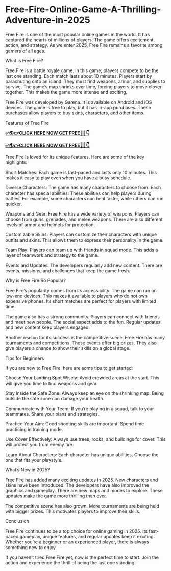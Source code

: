 # Free-Fire-Online-Game-A-Thrilling-Adventure-in-2025
Free Fire is one of the most popular online games in the world. It has captured the hearts of millions of players. The game offers excitement, action, and strategy. As we enter 2025, Free Fire remains a favorite among gamers of all ages.

What is Free Fire?

Free Fire is a battle royale game. In this game, players compete to be the last one standing. Each match lasts about 10 minutes. Players start by parachuting onto an island. They must find weapons, armor, and supplies to survive. The game’s map shrinks over time, forcing players to move closer together. This makes the game more intense and exciting.

Free Fire was developed by Garena. It is available on Android and iOS devices. The game is free to play, but it has in-app purchases. These purchases allow players to buy skins, characters, and other items.

Features of Free Fire

**[✅🌎👉CLICK HERE NOW GET FREE📌✅👇](https://mdshamiul.com/Best%20free%20fire/)**

**[✅🌎👉CLICK HERE NOW GET FREE📌✅👇](https://mdshamiul.com/Best%20free%20fire/)**

Free Fire is loved for its unique features. Here are some of the key highlights:

Short Matches: Each game is fast-paced and lasts only 10 minutes. This makes it easy to play even when you have a busy schedule.

Diverse Characters: The game has many characters to choose from. Each character has special abilities. These abilities can help players during battles. For example, some characters can heal faster, while others can run quicker.

Weapons and Gear: Free Fire has a wide variety of weapons. Players can choose from guns, grenades, and melee weapons. There are also different levels of armor and helmets for protection.

Customizable Skins: Players can customize their characters with unique outfits and skins. This allows them to express their personality in the game.

Team Play: Players can team up with friends in squad mode. This adds a layer of teamwork and strategy to the game.

Events and Updates: The developers regularly add new content. There are events, missions, and challenges that keep the game fresh.

Why is Free Fire So Popular?

Free Fire’s popularity comes from its accessibility. The game can run on low-end devices. This makes it available to players who do not own expensive phones. Its short matches are perfect for players with limited time.

The game also has a strong community. Players can connect with friends and meet new people. The social aspect adds to the fun. Regular updates and new content keep players engaged.

Another reason for its success is the competitive scene. Free Fire has many tournaments and competitions. These events offer big prizes. They also give players a chance to show their skills on a global stage.

Tips for Beginners

If you are new to Free Fire, here are some tips to get started:

Choose Your Landing Spot Wisely: Avoid crowded areas at the start. This will give you time to find weapons and gear.

Stay Inside the Safe Zone: Always keep an eye on the shrinking map. Being outside the safe zone can damage your health.

Communicate with Your Team: If you’re playing in a squad, talk to your teammates. Share your plans and strategies.

Practice Your Aim: Good shooting skills are important. Spend time practicing in training mode.

Use Cover Effectively: Always use trees, rocks, and buildings for cover. This will protect you from enemy fire.

Learn About Characters: Each character has unique abilities. Choose the one that fits your playstyle.

What’s New in 2025?

Free Fire has added many exciting updates in 2025. New characters and skins have been introduced. The developers have also improved the graphics and gameplay. There are new maps and modes to explore. These updates make the game more thrilling than ever.

The competitive scene has also grown. More tournaments are being held with bigger prizes. This motivates players to improve their skills.

Conclusion

Free Fire continues to be a top choice for online gaming in 2025. Its fast-paced gameplay, unique features, and regular updates keep it exciting. Whether you’re a beginner or an experienced player, there is always something new to enjoy.

If you haven’t tried Free Fire yet, now is the perfect time to start. Join the action and experience the thrill of being the last one standing!

